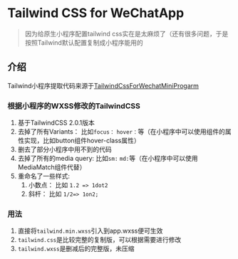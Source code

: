 # Tailwind CSS for WeChatApp
> 因为给原生小程序配置tailwind css实在是太麻烦了（还有很多问题，于是按照Tailwind默认配置复制成小程序能用的

## 介绍
Tailwind小程序提取代码来源于[TailwindCssForWechatMiniProgarm](https://github.com/pialin/TailwindCssForWechatMiniProgarm) 

### 根据小程序的WXSS修改的TailwindCSS
1. 基于TailwindCSS 2.0.1版本
2. 去掉了所有Variants： 比如`focus：` `hover：`等（在小程序中可以使用组件的属性实现，比如button组件hover-class属性）
3. 删去了部分小程序中用不到的代码
4. 去掉了所有的media query: 比如`sm:` `md:`等（在小程序中可以使用MediaMatch组件代替）
5. 重命名了一些样式: 
   1. 小数点： 比如 `1.2 => 1dot2`
   2. 斜杆： 比如 `1/2=> 1on2;`

### 用法
1. 直接将`tailwind.min.wxss`引入到app.wxss便可生效
2. `tailwind.css`是比较完整的复制版，可以根据需要进行修改
3. `tailwind.wxss`是删减后的完整版，未压缩